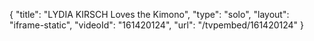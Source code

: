 {
    "title": "LYDIA KIRSCH Loves the Kimono",
    "type": "solo",
    "layout": "iframe-static",
    "videoId": "161420124",
    "url": "\/tvpembed\/161420124"
}